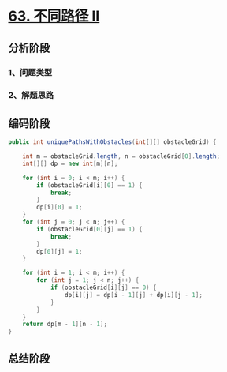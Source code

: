 # [63. 不同路径 II](https://leetcode-cn.com/problems/unique-paths-ii/)





## 分析阶段



### 1、问题类型



### 2、解题思路



## 编码阶段

```java
public int uniquePathsWithObstacles(int[][] obstacleGrid) {

    int m = obstacleGrid.length, n = obstacleGrid[0].length;
    int[][] dp = new int[m][n];

    for (int i = 0; i < m; i++) {
        if (obstacleGrid[i][0] == 1) {
            break;
        }
        dp[i][0] = 1;
    }
    for (int j = 0; j < n; j++) {
        if (obstacleGrid[0][j] == 1) {
            break;
        }
        dp[0][j] = 1;
    }

    for (int i = 1; i < m; i++) {
        for (int j = 1; j < n; j++) {
            if (obstacleGrid[i][j] == 0) {
                dp[i][j] = dp[i - 1][j] + dp[i][j - 1];
            }
        }
    }
    return dp[m - 1][n - 1];
}
```

## 总结阶段